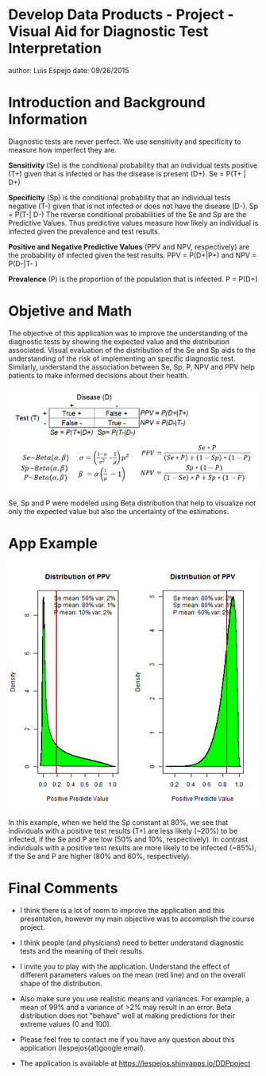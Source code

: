 
Develop Data Products - Project - Visual Aid for Diagnostic Test Interpretation
========================================================
author: Luis Espejo
date: 09/26/2015

Introduction and Background Information
========================================================
Diagnostic tests are never perfect. We use sensitivity and specificity to measure how imperfect they are. 

**Sensitivity** (Se) is the conditional probability that an individual tests positive (T+) given that is infected or has the disease is present (D+).  Se = P(T+ | D+)

**Specificity** (Sp) is the conditional probability that an individual tests negative (T-) given that is not infected or does not have the disease (D-). Sp = P(T-| D-)
The reverse conditional probabilities of the Se and Sp are the Predictive Values. Thus predictive values measure how likely an individual is infected given the prevalence and test results. 

**Positive and Negative Predictive Values** (PPV and NPV, respectively) are the probability of infected given the test results. PPV = P(D+|P+) and NPV = P(D-|T- )

**Prevalence** (P) is the proportion of the population that is infected. P = P(D+)

Objetive and Math
========================================================
The objective of this application was to improve the understanding of the diagnostic tests by showing the expected value and the distribution associated. Visual evaluation of the distribution of the Se and Sp aids to the understanding of the risk of implementing an specific diagnostic test. Similarly, understand the association between Se, Sp, P, NPV and PPV help patients to make informed decisions about their health.

![alt text](imagen2.png)


Se, Sp and P were modeled using Beta distribution that help to visualize not only the expected value but also the uncertainty of the estimations.



App Example
========================================================

<img src="Presentation-figure/unnamed-chunk-1-1.png" title="plot of chunk unnamed-chunk-1" alt="plot of chunk unnamed-chunk-1" width="3000px" height="500px" />

In this example, when we held the Sp constant at 80%, we see that individuals with a positive test results (T+) are less likely (~20%) to be infected, if the Se and P are low (50% and 10%, respectively). In contrast individuals with a positive test results are more likely to be infected (~85%), if the Se and P are higher (80% and 60%, respectively).


Final Comments
========================================================
* I think there is a lot of room to improve the application and this presentation, however my main objective was to accomplish the course project. 

* I think people (and physicians) need to better understand diagnostic tests and the meaning of their results.

* I invite you to play with the application. Understand the effect of different parameters values on the mean (red line) and on the overall shape of the distribution. 

* Also make sure you use realistic means and variances. For example, a mean of 99% and a variance of >2% may result in an error. Beta distribution does not "behave" well at making predictions for their extreme values (0 and 100).  

* Please feel free to contact me if you have any question about this application (lespejos(at)google email).

* The application is available at https://lespejos.shinyapps.io/DDPpoject
